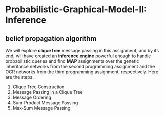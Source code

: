 # Probabilistic-Graphical-Model-II: Inference
## belief propagation algorithm
We will explore **clique tree** message passing in this assignment, and by its end, will
have created an **inference engine** powerful enough to handle probabilistic queries and find **MAP**
assignments over the genetic inheritance networks from the second programming assignment and
the OCR networks from the third programming assignment, respectively. Here are the steps:
1. Clique Tree Construction
2. Message Passing in a Clique Tree
  1. Message Ordering
  2. Sum-Product Message Passing
  3. Max-Sum Message Passing
